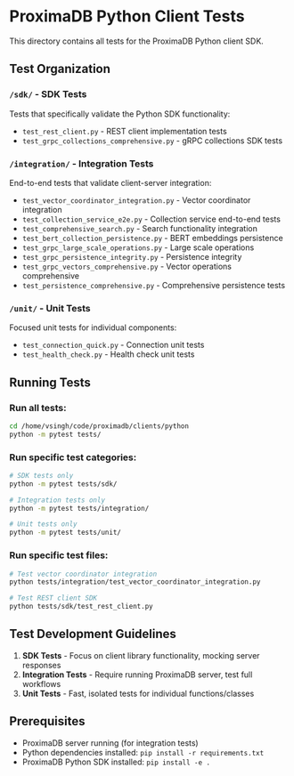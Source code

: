 # ProximaDB Python Client Tests

This directory contains all tests for the ProximaDB Python client SDK.

## Test Organization

### `/sdk/` - SDK Tests
Tests that specifically validate the Python SDK functionality:
- `test_rest_client.py` - REST client implementation tests
- `test_grpc_collections_comprehensive.py` - gRPC collections SDK tests

### `/integration/` - Integration Tests
End-to-end tests that validate client-server integration:
- `test_vector_coordinator_integration.py` - Vector coordinator integration
- `test_collection_service_e2e.py` - Collection service end-to-end tests
- `test_comprehensive_search.py` - Search functionality integration
- `test_bert_collection_persistence.py` - BERT embeddings persistence
- `test_grpc_large_scale_operations.py` - Large scale operations
- `test_grpc_persistence_integrity.py` - Persistence integrity
- `test_grpc_vectors_comprehensive.py` - Vector operations comprehensive
- `test_persistence_comprehensive.py` - Comprehensive persistence tests

### `/unit/` - Unit Tests
Focused unit tests for individual components:
- `test_connection_quick.py` - Connection unit tests
- `test_health_check.py` - Health check unit tests

## Running Tests

### Run all tests:
```bash
cd /home/vsingh/code/proximadb/clients/python
python -m pytest tests/
```

### Run specific test categories:
```bash
# SDK tests only
python -m pytest tests/sdk/

# Integration tests only  
python -m pytest tests/integration/

# Unit tests only
python -m pytest tests/unit/
```

### Run specific test files:
```bash
# Test vector coordinator integration
python tests/integration/test_vector_coordinator_integration.py

# Test REST client SDK
python tests/sdk/test_rest_client.py
```

## Test Development Guidelines

1. **SDK Tests** - Focus on client library functionality, mocking server responses
2. **Integration Tests** - Require running ProximaDB server, test full workflows
3. **Unit Tests** - Fast, isolated tests for individual functions/classes

## Prerequisites

- ProximaDB server running (for integration tests)
- Python dependencies installed: `pip install -r requirements.txt`
- ProximaDB Python SDK installed: `pip install -e .`